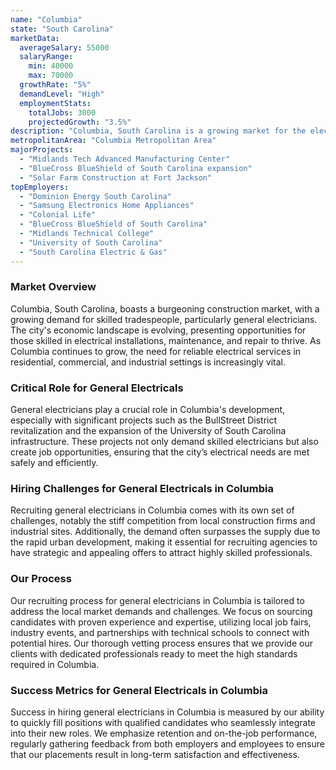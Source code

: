 ```yaml
---
name: "Columbia"
state: "South Carolina"
marketData:
  averageSalary: 55000
  salaryRange:
    min: 40000
    max: 70000
  growthRate: "5%"
  demandLevel: "High"
  employmentStats:
    totalJobs: 3000
    projectedGrowth: "3.5%"
description: "Columbia, South Carolina is a growing market for the electrical industry with a steady increase in new construction projects driving job growth."
metropolitanArea: "Columbia Metropolitan Area"
majorProjects:
  - "Midlands Tech Advanced Manufacturing Center"
  - "BlueCross BlueShield of South Carolina expansion"
  - "Solar Farm Construction at Fort Jackson"
topEmployers:
  - "Dominion Energy South Carolina"
  - "Samsung Electronics Home Appliances"
  - "Colonial Life"
  - "BlueCross BlueShield of South Carolina"
  - "Midlands Technical College"
  - "University of South Carolina"
  - "South Carolina Electric & Gas"
---
```


### Market Overview
Columbia, South Carolina, boasts a burgeoning construction market, with a growing demand for skilled tradespeople, particularly general electricians. The city's economic landscape is evolving, presenting opportunities for those skilled in electrical installations, maintenance, and repair to thrive. As Columbia continues to grow, the need for reliable electrical services in residential, commercial, and industrial settings is increasingly vital.

### Critical Role for General Electricals
General electricians play a crucial role in Columbia's development, especially with significant projects such as the BullStreet District revitalization and the expansion of the University of South Carolina infrastructure. These projects not only demand skilled electricians but also create job opportunities, ensuring that the city’s electrical needs are met safely and efficiently.

### Hiring Challenges for General Electricals in Columbia
Recruiting general electricians in Columbia comes with its own set of challenges, notably the stiff competition from local construction firms and industrial sites. Additionally, the demand often surpasses the supply due to the rapid urban development, making it essential for recruiting agencies to have strategic and appealing offers to attract highly skilled professionals.

### Our Process
Our recruiting process for general electricians in Columbia is tailored to address the local market demands and challenges. We focus on sourcing candidates with proven experience and expertise, utilizing local job fairs, industry events, and partnerships with technical schools to connect with potential hires. Our thorough vetting process ensures that we provide our clients with dedicated professionals ready to meet the high standards required in Columbia.

### Success Metrics for General Electricals in Columbia
Success in hiring general electricians in Columbia is measured by our ability to quickly fill positions with qualified candidates who seamlessly integrate into their new roles. We emphasize retention and on-the-job performance, regularly gathering feedback from both employers and employees to ensure that our placements result in long-term satisfaction and effectiveness.